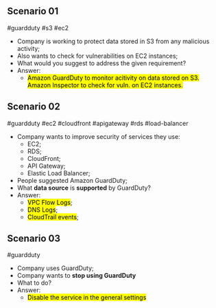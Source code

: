 

## Scenario 01
#guardduty #s3 #ec2
- Company is working to protect data stored in S3 from any malicious activity;
- Also wants to check for vulnerabilities on EC2 instances;
- What would you suggest to address the given requirement?
- Answer:
	- <mark class="hltr-green"><mark class="hltr-red">Amazon GuardDuty</mark> to monitor acitivity on data stored on S3. <mark class="hltr-red">Amazon Inspector</mark> to check for vuln. on EC2 instances.</mark>

## Scenario 02
#guardduty #ec2 #cloudfront #apigateway #rds #load-balancer 
- Company wants to improve security of services they use:
	- EC2;
	- RDS;
	- CloudFront;
	- API Gateway;
	- Elastic Load Balancer;
- People suggested Amazon GuardDuty;
- What **data source** is **supported** by GuardDuty?
- Answer:
	- <mark class="hltr-green">VPC Flow Logs</mark>;
	- <mark class="hltr-green">DNS Logs</mark>;
	- <mark class="hltr-green">CloudTrail events</mark>;

## Scenario 03
#guardduty 
- Company uses GuardDuty;
- Company wants to **stop using GuardDuty**
- What to do?
- Answer:
	- <mark class="hltr-green">Disable the service in the <mark class="hltr-red">general settings</mark></mark>
